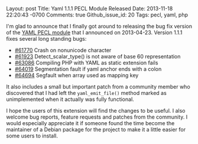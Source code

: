 Layout: post
Title: Yaml 1.1.1 PECL Module Released
Date: 2013-11-18 22:20:43 -0700
Comments: true
Github_issue_id: 20
Tags: pecl, yaml, php

I'm glad to announce that I finally got around to releasing the bug fix
version of the [YAML PECL module](http://pecl.php.net/package/yaml) that
I announced on 2013-04-23. Version 1.1.1 fixes several long standing bugs:

- [#61770](https://bugs.php.net/bug.php?id=61770) Crash on nonunicode character
- [#61923](https://bugs.php.net/bug.php?id=61923) Detect_scalar_type() is not aware of base 60 representation
- [#63086](https://bugs.php.net/bug.php?id=63086) Compiling PHP with YAML as static extension fails
- [#64019](https://bugs.php.net/bug.php?id=64019) Segmentation fault if yaml anchor ends with a colon
- [#64694](https://bugs.php.net/bug.php?id=64694) Segfault when array used as mapping key

It also includes a small but important patch from a community member who
discovered that I had left the `yaml_emit_file()` method marked as
unimplemented when it actually was fully functional.

I hope the users of this extension will find the changes to be useful. I also
welcome bug reports, feature requests and patches from the community. I would
especially appreciate it if someone found the time become the maintainer of
a Debian package for the project to make it a little easier for some users to
install.
